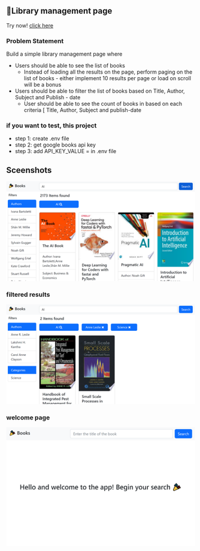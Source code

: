 ## 🎉Library management page

Try now! [click here](https://ubooks-app.herokuapp.com/#)

### Problem Statement
Build a simple library management page where
- Users should be able to see the list of books
    - Instead of loading all the results on the page, perform paging on the list of books - either implement 10 results per page or load on scroll will be a bonus
- Users should be able to filter the list of books based on Title, Author, Subject and Publish - date
    - User should be able to see the count of books in based on each criteria [ Title, Author, Subject and publish-date

### if you want to test, this project
- step 1: create .env file
- step 2: get google books api key
- step 3: add API_KEY_VALUE = <YOUR API KEY> in .env file

## Sceenshots

<img src="./screenshots/result_page.png"/>

### filtered results
<img src="./screenshots/result_page2.png"/>

### welcome page
<img src="./screenshots/initial_page.png"/>